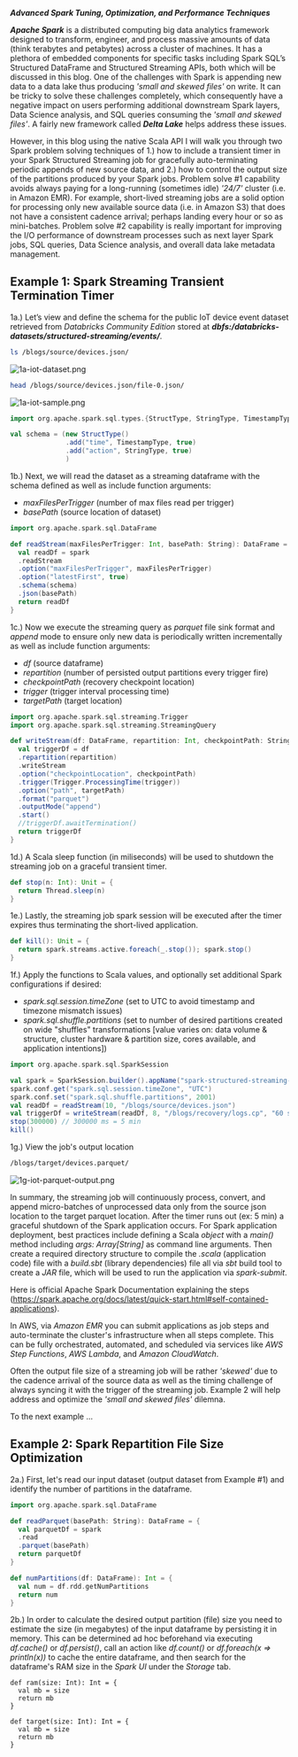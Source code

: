 ***Advanced Spark Tuning, Optimization, and Performance Techniques***

***Apache Spark*** is a distributed computing big data analytics framework designed to transform, engineer, and process massive amounts of data (think terabytes and petabytes) across a cluster of machines.  It has a plethora of embedded components for specific tasks including Spark SQL’s Structured DataFrame and Structured Streaming APIs, both which will be discussed in this blog.  One of the challenges with Spark is appending new data to a data lake thus producing *'small and skewed files'* on write.  It can be tricky to solve these challenges completely, which consequently have a negative impact on users performing additional downstream Spark layers, Data Science analysis, and SQL queries consuming the *'small and skewed files'*.  A fairly new framework called ***Delta Lake*** helps address these issues.

However, in this blog using the native Scala API I will walk you through two Spark problem solving techniques of 1.) how to include a transient timer in your Spark Structured Streaming job for gracefully auto-terminating periodic appends of new source data, and 2.) how to control the output size of the partitions produced by your Spark jobs.  Problem solve #1 capability avoids always paying for a long-running (sometimes idle) *'24/7'* cluster (i.e. in Amazon EMR).  For example, short-lived streaming jobs are a solid option for processing only new available source data (i.e. in Amazon S3) that does not have a consistent cadence arrival; perhaps landing every hour or so as mini-batches.  Problem solve #2 capability is really important for improving the I/O performance of downstream processes such as next layer Spark jobs, SQL queries, Data Science analysis, and overall data lake metadata management.

## Example 1: Spark Streaming Transient Termination Timer

1a.) Let’s view and define the schema for the public IoT device event dataset retrieved from *Databricks Community Edition* stored at ***dbfs:/databricks-datasets/structured-streaming/events/***.

```bash
ls /blogs/source/devices.json/
```

![1a-iot-dataset.png](../master/images/1a-iot-dataset.png)

```bash
head /blogs/source/devices.json/file-0.json/
```

![1a-iot-sample.png](../master/images/1a-iot-sample.png)

```scala
import org.apache.spark.sql.types.{StructType, StringType, TimestampType}

val schema = (new StructType()
              .add("time", TimestampType, true)
              .add("action", StringType, true)
              )
```

1b.) Next, we will read the dataset as a streaming dataframe with the schema defined as well as include function arguments:
- *maxFilesPerTrigger* (number of max files read per trigger)
- *basePath* (source location of dataset)

```scala
import org.apache.spark.sql.DataFrame

def readStream(maxFilesPerTrigger: Int, basePath: String): DataFrame = {
  val readDf = spark
  .readStream
  .option("maxFilesPerTrigger", maxFilesPerTrigger)
  .option("latestFirst", true)
  .schema(schema)
  .json(basePath)
  return readDf
}
```

1c.) Now we execute the streaming query as *parquet* file sink format and *append* mode to ensure only new data is periodically written incrementally as well as include function arguments:
- *df* (source dataframe)
- *repartition* (number of persisted output partitions every trigger fire)
- *checkpointPath* (recovery checkpoint location)
- *trigger* (trigger interval processing time)
- *targetPath* (target location)

```scala
import org.apache.spark.sql.streaming.Trigger
import org.apache.spark.sql.streaming.StreamingQuery

def writeStream(df: DataFrame, repartition: Int, checkpointPath: String, trigger: String, targetPath: String): StreamingQuery = {
  val triggerDf = df
  .repartition(repartition)
  .writeStream
  .option("checkpointLocation", checkpointPath)
  .trigger(Trigger.ProcessingTime(trigger))
  .option("path", targetPath)
  .format("parquet")
  .outputMode("append")
  .start()
  //triggerDf.awaitTermination()
  return triggerDf
}
```

1d.) A Scala sleep function (in miliseconds) will be used to shutdown the streaming job on a graceful transient timer.

```scala
def stop(n: Int): Unit = {
  return Thread.sleep(n)
}
```

1e.)  Lastly, the streaming job spark session will be executed after the timer expires thus terminating the short-lived application.

```scala
def kill(): Unit = {
  return spark.streams.active.foreach(_.stop()); spark.stop()
}
```

1f.) Apply the functions to Scala values, and optionally set additional Spark configurations if desired:
- *spark.sql.session.timeZone* (set to UTC to avoid timestamp and timezone mismatch issues)
- *spark.sql.shuffle.partitions* (set to number of desired partitions created on wide "shuffles" transformations [value varies on: data volume & structure, cluster hardware & partition size, cores available, and application intentions])

```scala
import org.apache.spark.sql.SparkSession

val spark = SparkSession.builder().appName("spark-structured-streaming-transient-app").getOrCreate()
spark.conf.get("spark.sql.session.timeZone", "UTC")
spark.conf.set("spark.sql.shuffle.partitions", 2001)
val readDf = readStream(10, "/blogs/source/devices.json")
val triggerDf = writeStream(readDf, 8, "/blogs/recovery/logs.cp", "60 seconds", "/blogs/target/devices.parquet")
stop(300000) // 300000 ms = 5 min
kill()
```

1g.) View the job's output location

```bash
/blogs/target/devices.parquet/
```

![1g-iot-parquet-output.png](../master/images/1g-iot-parquet-output.png)

In summary, the streaming job will continuously process, convert, and append micro-batches of unprocessed data only from the source json location to the target parquet location.  After the timer runs out (ex: 5 min) a graceful shutdown of the Spark application occurs.  For Spark application deployment, best practices include defining a Scala *object* with a *main()* method including *args: Array[String]* as command line arguments.  Then create a required directory structure to compile the *.scala* (application code) file with a *build.sbt* (library dependencies) file all via *sbt* build tool to create a *JAR* file, which will be used to run the application via *spark-submit*.

Here is official Apache Spark Documentation explaining the steps (https://spark.apache.org/docs/latest/quick-start.html#self-contained-applications).

In AWS, via *Amazon EMR* you can submit applications as job steps and auto-terminate the cluster's infrastructure when all steps complete.  This can be fully orchestrated, automated, and scheduled via services like *AWS Step Functions*, *AWS Lambda*, and *Amazon CloudWatch*.

Often the output file size of a streaming job will be rather *'skewed'* due to the cadence arrival of the source data as well as the timing challenge of always syncing it with the trigger of the streaming job.  Example 2 will help address and optimize the *'small and skewed files'* dilemna.

To the next example ...

## Example 2: Spark Repartition File Size Optimization

2a.) First, let's read our input dataset (output dataset from Example #1) and identify the number of partitions in the dataframe.

```scala
import org.apache.spark.sql.DataFrame

def readParquet(basePath: String): DataFrame = {
  val parquetDf = spark
  .read
  .parquet(basePath)
  return parquetDf
}

def numPartitions(df: DataFrame): Int = {
  val num = df.rdd.getNumPartitions
  return num
}
```

2b.) In order to calculate the desired output partition (file) size you need to estimate the size (in megabytes) of the input dataframe by persisting it in memory.  This can be determined ad hoc beforehand via executing *df.cache()* or *df.persist()*, call an action like *df.count()* or *df.foreach(x => println(x))* to cache the entire dataframe, and then search for the dataframe's RAM size in the *Spark UI* under the *Storage* tab.

```
def ram(size: Int): Int = {
  val mb = size
  return mb
}

def target(size: Int): Int = {
  val mb = size
  return mb
}
```
